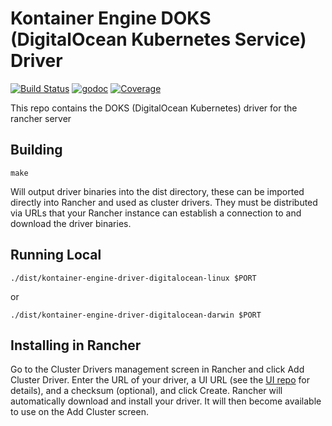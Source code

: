 # Kontainer Engine DOKS (DigitalOcean Kubernetes Service) Driver
[![Build Status](https://travis-ci.org/ribeiro-rodrigo/kontainer-engine-driver-doks.svg?branch=master)](https://travis-ci.org/ribeiro-rodrigo/kontainer-engine-driver-doks)
[![godoc](https://godoc.org/github.com/ribeiro-rodrigo/kontainer-engine-driver-doks?status.svg)](https://godoc.org/github.com/ribeiro-rodrigo/kontainer-engine-driver-doks)
[![Coverage](https://codecov.io/gh/ribeiro-rodrigo/kontainer-engine-driver-digitalocean/branch/master/graph/badge.svg)](https://codecov.io/gh/ribeiro-rodrigo/kontainer-engine-driver-digitalocean)

This repo contains the DOKS (DigitalOcean Kubernetes) driver for the rancher server

## Building
```shell script
make
```
Will output driver binaries into the dist directory, these can be imported directly into Rancher and used as cluster drivers. They must be distributed via URLs that your Rancher instance can establish a connection to and download the driver binaries.

## Running Local
```shell script
./dist/kontainer-engine-driver-digitalocean-linux $PORT
```
or
```shell script
./dist/kontainer-engine-driver-digitalocean-darwin $PORT
```

## Installing in Rancher
Go to the Cluster Drivers management screen in Rancher and click Add Cluster Driver. Enter the URL of your driver, a UI URL (see the [UI repo](https://github.com/ribeiro-rodrigo/ui-cluster-driver-doks) for details), and a checksum (optional), and click Create. Rancher will automatically download and install your driver. It will then become available to use on the Add Cluster screen.